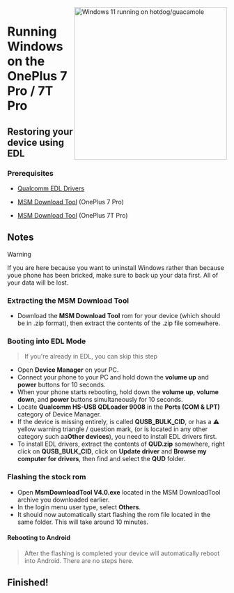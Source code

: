 <img align="right" src="https://github.com/n00b69/woa-op7/blob/main/op7.png" width="350" alt="Windows 11 running on hotdog/guacamole">

# Running Windows on the OnePlus 7 Pro / 7T Pro

## Restoring your device using EDL

### Prerequisites
- [Qualcomm EDL Drivers](https://github.com/n00b69/woa-op7/releases/tag/EDL)

- [MSM Download Tool](https://onepluscommunityserver.com/list/Unbrick_Tools/OnePlus_7_Pro/Global_GM21AA/R/) (OnePlus 7 Pro)

- [MSM Download Tool](https://onepluscommunityserver.com/list/Unbrick_Tools/OnePlus_7T_Pro/Global_HD01AA/R/) (OnePlus 7T Pro)

## Notes
> [!Warning]
> If you are here because you want to uninstall Windows rather than because youe phone has been bricked, make sure to back up your data first. All of your data will be lost.

### Extracting the MSM Download Tool
- Download the **MSM Download Tool** rom for your device (which should be in .zip format), then extract the contents of the .zip file somewhere.

### Booting into EDL Mode
> If you're already in EDL, you can skip this step
- Open **Device Manager** on your PC.
- Connect your phone to your PC and hold down the **volume up** and **power** buttons for 10 seconds.
- When your phone starts rebooting, hold down the **volume up**, **volume down**, and **power** buttons simultaneously for 10 seconds.
- Locate **Qualcomm HS-USB QDLoader 9008** in the **Ports (COM & LPT)** category of Device Manager.
- If the device is missing entirely, is called **QUSB_BULK_CID**, or has a ⚠️ yellow warning triangle / question mark, (or is located in any other category such aa**Other devices**), you need to install EDL drivers first.
- To install EDL drivers, extract the contents of **QUD.zip** somewhere, right click on **QUSB_BULK_CID**, click on **Update driver** and **Browse my computer for drivers**, then find and select the **QUD** folder.

### Flashing the stock rom
- Open **MsmDownloadTool V4.0.exe** located in the MSM DownloadTool archive you downloaded earlier.
- In the login menu user type, select **Others**.
- It should now automatically start flashing the rom file located in the same folder. This will take around 10 minutes.

#### Rebooting to Android
> After the flashing is completed your device will automatically reboot into Android. There are no steps here.

## Finished!
















